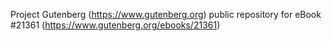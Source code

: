 Project Gutenberg (https://www.gutenberg.org) public repository for eBook #21361 (https://www.gutenberg.org/ebooks/21361)
